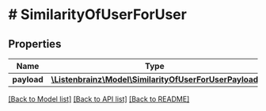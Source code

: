 # # SimilarityOfUserForUser

## Properties

Name | Type | Description | Notes
------------ | ------------- | ------------- | -------------
**payload** | [**\Listenbrainz\Model\SimilarityOfUserForUserPayload**](SimilarityOfUserForUserPayload.md) |  |

[[Back to Model list]](../../README.md#models) [[Back to API list]](../../README.md#endpoints) [[Back to README]](../../README.md)
